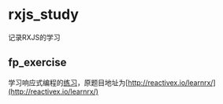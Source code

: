 # rxjs_study

记录RXJS的学习

## fp_exercise

学习响应式编程的[练习](./doc/fp_exercise/fp_exercise.md)，原题目地址为[http://reactivex.io/learnrx/](http://reactivex.io/learnrx/)